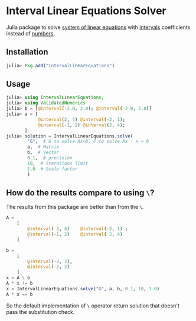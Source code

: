 # Interval Linear Equations Solver

Julia package to solve [system of linear equations](https://en.wikipedia.org/wiki/System_of_linear_equations)
with [intervals](https://en.wikipedia.org/wiki/Interval_(mathematics)) coefficients instead of [numbers](https://en.wikipedia.org/wiki/Number).

## Installation

```julia
julia> Pkg.add("IntervalLinearEquations")
```

## Usage

```julia
julia> using IntervalLinearEquations;
julia> using ValidatedNumerics
julia> b = [@interval(-2.0, 2.0); @interval(-2.0, 2.0)]
julia> a = [
            @interval(2, 4) @interval(-2, 1);
            @interval(-1, 2) @interval(2, 4);
       ]
julia> solution = IntervalLinearEquations.solve(
        "G",  # G to solve Ax=b, F to solve Ax - x = b
        a,  # Matrix
        b,  # Vector
        0.1,  # precision
        10,  # iterations limit
        1.0  # Scale factor
        )
```

## How do the results compare to using `\`?

The results from this package are better than from the `\`.

```julia
A =
    [
        @interval( 2, 4)    @interval(-2, 1) ;
        @interval(-1, 2)    @interval( 2, 4)
    ]

b =
    [
        @interval(-2, 2),
        @interval(-2, 2)
    ]
x = A \ b
A * x != b
x = IntervalLinearEquations.solve("G", a, b, 0.1, 10, 1.0)
A * x == b
```

So the default implementation of `\` operator return solution that doesn't pass
the substitution check.
